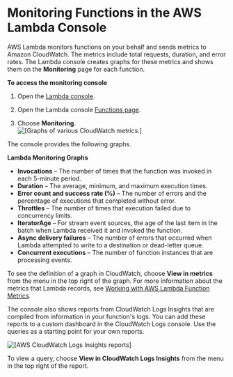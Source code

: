 # Monitoring Functions in the AWS Lambda Console<a name="monitoring-functions-access-metrics"></a>

AWS Lambda monitors functions on your behalf and sends metrics to Amazon CloudWatch\. The metrics include total requests, duration, and error rates\. The Lambda console creates graphs for these metrics and shows them on the **Monitoring** page for each function\.

**To access the monitoring console**

1. Open the [Lambda console](https://console.aws.amazon.com/lambda)\.

1. Open the Lambda console [Functions page](https://console.aws.amazon.com/lambda/home#/functions)\.

1. Choose **Monitoring**\.  
![\[Graphs of various CloudWatch metrics.\]](http://docs.aws.amazon.com/lambda/latest/dg/images/metrics-functions-list.png)

The console provides the following graphs\.

**Lambda Monitoring Graphs**
+ **Invocations** – The number of times that the function was invoked in each 5\-minute period\.
+ **Duration** – The average, minimum, and maximum execution times\.
+ **Error count and success rate \(%\)** – The number of errors and the percentage of executions that completed without error\.
+ **Throttles** – The number of times that execution failed due to concurrency limits\.
+ **IteratorAge** – For stream event sources, the age of the last item in the batch when Lambda received it and invoked the function\.
+ **Async delivery failures** – The number of errors that occurred when Lambda attempted to write to a destination or dead\-letter queue\.
+ **Concurrent executions** – The number of function instances that are processing events.

To see the definition of a graph in CloudWatch, choose **View in metrics** from the menu in the top right of the graph\. For more information about the metrics that Lambda records, see [Working with AWS Lambda Function Metrics](monitoring-metrics.md)\.

The console also shows reports from CloudWatch Logs Insights that are compiled from information in your function's logs\. You can add these reports to a custom dashboard in the CloudWatch Logs console\. Use the queries as a starting point for your own reports\.

![\[AWS CloudWatch Logs Insights reports\]](http://docs.aws.amazon.com/lambda/latest/dg/images/console-monitoring-insights.png)

To view a query, choose **View in CloudWatch Logs Insights** from the menu in the top right of the report\.

